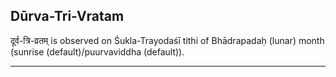 ## Dūrva-Tri-Vratam
दूर्व-त्रि-व्रतम् is observed on Śukla-Trayodaśī tithi of Bhādrapadaḥ (lunar) month (sunrise (default)/puurvaviddha (default)).



---
